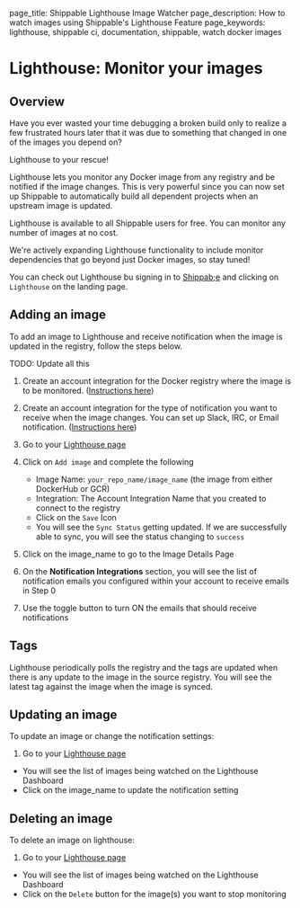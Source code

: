 page_title: Shippable Lighthouse Image Watcher
page_description: How to watch images using Shippable's Lighthouse Feature
page_keywords: lighthouse, shippable ci, documentation, shippable, watch docker images

# Lighthouse: Monitor your images

## Overview

Have you ever wasted your time debugging a broken build only to realize a few frustrated hours later that it was due to something that changed in one of the images you depend on?

Lighthouse to your rescue!

Lighthouse lets you monitor any Docker image from any registry and be notified if the image changes. This is very powerful since you can now set up Shippable to automatically build all dependent projects when an upstream image is updated. 

Lighthouse is available to all Shippable users for free. You can monitor any number of images at no cost. 

We're actively expanding Lighthouse functionality to include monitor dependencies that go beyond just Docker images, so stay tuned!

You can check out Lighthouse bu signing in to [Shippab;e](https://app.shippable.com) and clicking on `Lighthouse` on the landing page.


## Adding an image

To add an image to Lighthouse and receive notification when the image is updated in the registry, follow the steps below.

TODO: Update all this

1. Create an account integration for the Docker registry where the image is to be monitored. ([Instructions here](int_docker_registries.md))
2. Create an account integration for the type of notification you want to receive when the image changes. You can set up Slack, IRC, or Email notification. ([Instructions here](int_notifications.md))
3. Go to your [Lighthouse page](https://app.shippable.com/lighthouse)
4. Click on `Add image` and complete the following
    * Image Name: `your_repo_name/image_name` (the image from either DockerHub or GCR)  
    - Integration: The Account Integration Name that you created to connect to the registry  
    - Click on the `Save` Icon
    - You will see the `Sync Status` getting updated. If we are successfully able to sync, you will see the status changing to `success`

5. Click on the image_name to go to the Image Details Page
6. On the **Notification Integrations** section, you will see the list of notification emails you configured within  your account to receive emails in Step 0
7. Use the toggle button to turn ON the emails that should receive notifications

## Tags

Lighthouse periodically polls the registry and the tags are updated when there is any update to the image in the source registry. You will see the latest tag against the image when the image is synced.

## Updating an image

To update an image or change the notification settings:

1. Go to your [Lighthouse page](https://app.shippable.com/lighthouse)
 - You will see the list of images being watched on the Lighthouse Dashboard
 - Click on the image_name to update the notification setting

## Deleting an image

To delete an image on lighthouse:

1. Go to your [Lighthouse page](https://app.shippable.com/lighthouse)
 - You will see the list of images being watched on the Lighthouse Dashboard
 - Click on the `Delete` button for the image(s) you want to stop monitoring
